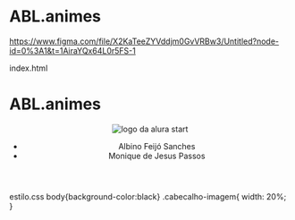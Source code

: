 # ABL.animes
https://www.figma.com/file/X2KaTeeZYVddjm0GvVRBw3/Untitled?node-id=0%3A1&t=1AiraYQx64L0r5FS-1

index.html
<!DOCTYPE html>
<html lang="pt-br">
<head> 
    <meta charset="UTF-8">
    <meta http-equiv="X-UA-Compatible" content="IE=edge">
    <meta name="viewport" content="width=device-width, initial-scale=1.0">
    <title>Document</title>
</head> <link rel=”stylesheet” href=”style.css”> 
<body>
    <h1>ABL.animes</h1> 
     <header> 
        <img class="cabecalho-imagem" src="xxxxxxx" alt="logo da alura start">
        <ul class="cabecalho-lista">
            <li class="cabecalho-lista-item">Albino Feijó Sanches</li>
            <li class="cabecalho-lista-item">Monique de Jesus Passos</li>
        </ul>
    </header>
</body>
</html>



estilo.css
body{background-color:black}
.cabecalho-imagem{
    width: 20%;
}

